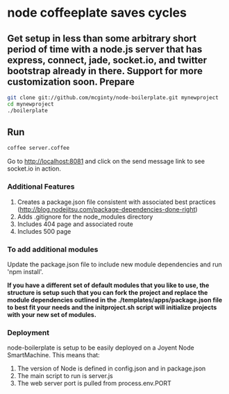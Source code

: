 node coffeeplate saves cycles
=============================
Get setup in less than some arbitrary short period of time with a node.js server that has **express, connect, jade, socket.io**, and **twitter bootstrap** already in there. Support for more customization soon.
Prepare
-------
```bash
git clone git://github.com/mcginty/node-boilerplate.git mynewproject
cd mynewproject
./boilerplate
```


Run
---
```bash
coffee server.coffee
```

Go to [http://localhost:8081](http://localhost:8081) and click on the send message link to see socket.io in action.

### Additional Features

1. Creates a package.json file consistent with associated best practices (http://blog.nodejitsu.com/package-dependencies-done-right)
2. Adds .gitignore for the node_modules directory
3. Includes 404 page and associated route
4. Includes 500 page

### To add additional modules

Update the package.json file to include new module dependencies and run 'npm install'.

**If you have a different set of default modules that you like to use, the structure is setup such that you can fork the project and replace the module dependencies outlined in the ./templates/apps/package.json file to best fit your needs and the initproject.sh script will initialize projects with your new set of modules.**

### Deployment

node-boilerplate is setup to be easily deployed on a Joyent Node SmartMachine. This means that:

1. The version of Node is defined in config.json and in package.json
2. The main script to run is server.js
3. The web server port is pulled from process.env.PORT 

